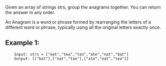 Given an array of strings strs, group the anagrams together. You can return the answer in any order.

An Anagram is a word or phrase formed by rearranging the letters of a different word or phrase, typically using all the original letters exactly once.


## Example 1:
```
	Input: strs = ["eat","tea","tan","ate","nat","bat"]
	Output: [["bat"],["nat","tan"],["ate","eat","tea"]]
```	